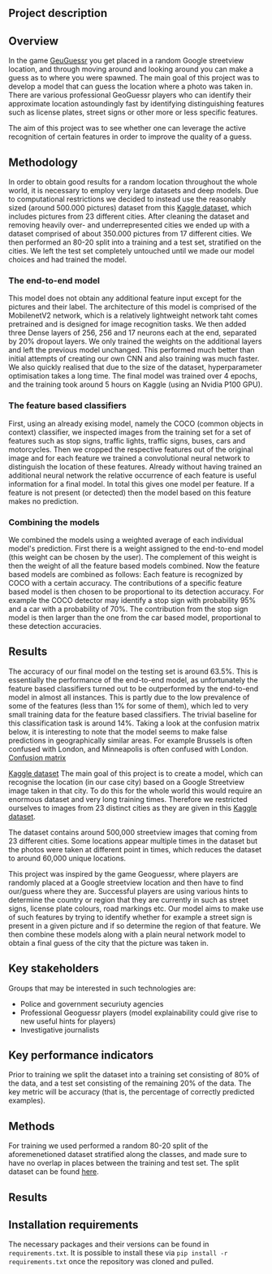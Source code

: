 ## Project description

## Overview
In the game [GeuGuessr](https://www.geoguessr.com) you get placed in a random Google streetview location, and through moving around and looking around you can make a guess as to where you were spawned. The main goal of this project was to develop a model that can guess the location where a photo was taken in. There are various professional GeoGuessr players who can identify their approximate location astoundingly fast by identifying distinguishing features such as license plates, street signs or other more or less specific features.

The aim of this project was to see whether one can leverage the active recognition of certain features in order to improve the quality of a guess.

## Methodology

In order to obtain good results for a random location throughout the whole world, it is necessary to employ very large datasets and deep models. Due to computational restrictions we decided to instead use the reasonably sized (around 500.000 pictures) dataset from this [Kaggle dataset](https://www.kaggle.com/datasets/amaralibey/gsv-cities), which includes pictures from 23 different cities. After cleaning the dataset and removing heavily over- and underrepresented cities we ended up with a dataset comprised of about 350.000 pictures from 17 different cities. We then performed an 80-20 split into a training and a test set, stratified on the cities. We left the test set completely untouched until we made our model choices and had trained the model.

### The end-to-end model
This model does not obtain any additional feature input except for the pictures and their label. The architecture of this model is comprised of the MobilenetV2 network, which is a relatively lightweight network taht comes pretrained and is designed for image recognition tasks. We then added three Dense layers of 256, 256 and 17 neurons each at the end, separated by 20% dropout layers. We only trained the weights on the additional layers and left the previous model unchanged. This performed much better than initial attempts of creating our own CNN and also training was much faster. We also quickly realised that due to the size of the dataset, hyperparameter optimisation takes a long time. The final model was trained over 4 epochs, and the training took around 5 hours on Kaggle (using an Nvidia P100 GPU).

### The feature based classifiers
First, using an already exising model, namely the COCO (common objects in context) classifier, we inspected images from the training set for a set of features such as stop signs, traffic lights, traffic signs, buses, cars and motorcycles. Then we cropped the respective features out of the original image and for each feature we trained a convolutional neural network to distinguish the location of these features. Already without having trained an additional neural network the relative occurrence of each feature is useful information for a final model. In total this gives one model per feature. If a feature is not present (or detected) then the model based on this feature makes no prediction.

### Combining the models
We combined the models using a weighted average of each individual model's prediction. First there is a weight assigned to the end-to-end model (this weight can be chosen by the user). The complement of this weight is then the weight of all the feature based models combined. Now the feature based models are combined as follows: Each feature is recognized by COCO with a certain accuracy. The contributions of a specific feature based model is then chosen to be proportional to its detection accuracy. For example the COCO detector may identify a stop sign with probability 95% and a car with a probability of 70%. The contribution from the stop sign model is then larger than the one from the car based model, proportional to these detection accuracies.

## Results
The accuracy of our final model on the testing set is around 63.5%. This is essentially the performance of the end-to-end model, as unfortunately the feature based classifiers turned out to be outperformed by the end-to-end model in almost all instances. This is partly due to the low prevalence of some of the features (less than 1% for some of them), which led to very small training data for the feature based classifiers. The trivial baseline for this classification task is around 14%. Taking a look at the confusion matrix below, it is interesting to note that the model seems to make false predictions in geographically similar areas. For example Brussels is often confused with London, and Minneapolis is often confused with London. [Confusion matrix](./readme_images/confusion_matrix_test_setjpg.jpg)


[Kaggle dataset](https://www.kaggle.com/datasets/amaralibey/gsv-cities)
The main goal of this project is to create a model, which can recognise the location (in our case city) based on a Google Streetview image taken in that city. To do this for the whole world this would require an enormous 
dataset and very long training times. Therefore we restricted ourselves to images from 23 distinct cities as they are given in this [Kaggle dataset](https://www.kaggle.com/datasets/amaralibey/gsv-cities). 

The dataset contains around 500,000 streetview images that coming from 23 different cities. Some locations appear multiple times in the dataset but the photos were taken at different point in times, which reduces the dataset to around 60,000 
unique locations. 

This project was inspired by the game Geoguessr, where players are randomly placed at a Google streetview location and then have to find our/guess where they are. Successful players are using various hints to determine the 
country or region that they are currently in such as street signs, license plate colours, road markings etc. Our model aims to make use of such features by trying to identify whether for example a street sign is present in
a given picture and if so determine the region of that feature. We then combine these models along with a plain neural network model to obtain a final guess of the city that the picture was taken in.

## Key stakeholders

Groups that may be interested in such technologies are:
- Police and government securiuty agencies
- Professional Geoguessr players (model explainability could give rise to new useful hints for players)
- Investigative journalists

## Key performance indicators

Prior to training we split the dataset into a training set consisting of 80% of the data, and a test set consisting of the remaining 20% of the data. The key metric will be accuracy (that is, the percentage of correctly predicted examples).

## Methods

For training we used performed a random 80-20 split of the aforemenetioned dataset stratified along the classes, and made sure to have no overlap in places between the training and test set. The split dataset can be found [here](https://www.kaggle.com/datasets/bezemekz/gsv-cities-cleaned-normalized-train-test).


## Results

## Installation requirements
The necessary packages and their versions can be found in `requirements.txt`. It is possible to install these via `pip install -r requirements.txt` once the repository was cloned and pulled.
